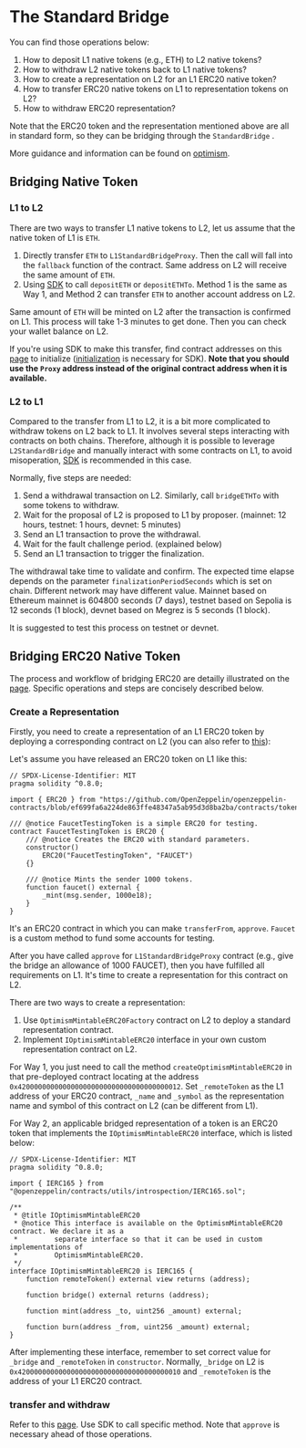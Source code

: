 # The Standard Bridge

You can find those operations below:

1. How to deposit L1 native tokens (e.g., ETH) to L2 native tokens?
2. How to withdraw L2 native tokens back to L1 native tokens?
3. How to create a representation on L2 for an L1 ERC20 native token?
4. How to transfer ERC20 native tokens on L1 to representation tokens on L2?
5. How to withdraw ERC20 representation?

Note that the ERC20 token and the representation mentioned above are all in standard form, so they can be bridging through the `StandardBridge` .

More guidance and information can be found on [optimism](https://docs.optimism.io/builders/app-developers/bridging/standard-bridge).

## Bridging Native Token

### L1 to L2

There are two ways to transfer L1 native tokens to L2, let us assume that the native token of L1 is `ETH`.

1. Directly transfer `ETH` to `L1StandardBridgeProxy`. Then the call will fall into the `fallback` function of the contract. Same address on L2 will receive the same amount of `ETH`.
2. Using [SDK](https://docs.optimism.io/builders/app-developers/tutorials/cross-dom-bridge-eth) to call `depositETH` or `depositETHTo`. Method 1 is the same as Way 1, and Method 2 can transfer `ETH` to another account address on L2.

Same amount of `ETH` will be minted on L2 after the transaction is confirmed on L1. This process will take 1-3 minutes to get done. Then you can check your wallet balance on L2.

If you're using SDK to make this transfer, find contract addresses on this [page](../../network/contracts.md) to initialize ([initialization](https://docs.optimism.io/builders/chain-operators/tutorials/sdk) is necessary for SDK). **Note that you should use the `Proxy` address instead of the original contract address when it is available.**

### L2 to L1

Compared to the transfer from L1 to L2, it is a bit more complicated to withdraw tokens on L2 back to L1. It involves several steps interacting with contracts on both chains. Therefore, although it is possible to leverage `L2StandardBridge` and manually interact with some contracts on L1, to avoid misoperation, [SDK](https://docs.optimism.io/builders/app-developers/tutorials/cross-dom-bridge-eth) is recommended in this case. 

Normally, five steps are needed:

1. Send a withdrawal transaction on L2. Similarly, call `bridgeETHTo` with some tokens to withdraw.
2. Wait for the proposal of L2 is proposed to L1 by proposer. (mainnet: 12 hours, testnet: 1 hours, devnet: 5 minutes)
3. Send an L1 transaction to prove the withdrawal.
4. Wait for the fault challenge period. (explained below)
5. Send an L1 transaction to trigger the finalization.

The withdrawal take time to validate and confirm. The expected time elapse depends on the parameter `finalizationPeriodSeconds` which is set on chain. Different network may have different value. Mainnet based on Ethereum mainnet is 604800 seconds (7 days), testnet based on Sepolia is 12 seconds (1 block), devnet based on Megrez is 5 seconds (1 block).

It is suggested to test this process on testnet or devnet.

## Bridging ERC20 Native Token

The process and workflow of bridging ERC20 are detailly illustrated on the [page](https://docs.optimism.io/builders/app-developers/bridging/standard-bridge). Specific operations and steps are concisely described below.

### Create a Representation

Firstly, you need to create a representation of an L1 ERC20 token by deploying a corresponding contract on L2 (you can also refer to [this](https://docs.optimism.io/builders/app-developers/tutorials/standard-bridge-standard-token)):

Let's assume you have released an ERC20 token on L1 like this:

```solidity
// SPDX-License-Identifier: MIT
pragma solidity ^0.8.0;

import { ERC20 } from "https://github.com/OpenZeppelin/openzeppelin-contracts/blob/ef699fa6a224de863ffe48347a5ab95d3d8ba2ba/contracts/token/ERC20/ERC20.sol";

/// @notice FaucetTestingToken is a simple ERC20 for testing.
contract FaucetTestingToken is ERC20 {
    /// @notice Creates the ERC20 with standard parameters.
    constructor() 
        ERC20("FaucetTestingToken", "FAUCET")
    {}

    /// @notice Mints the sender 1000 tokens.
    function faucet() external {
        _mint(msg.sender, 1000e18);
    }
}
```

It's an ERC20 contract in which you can make `transferFrom`, `approve`. `Faucet` is a custom method to fund some accounts for testing.

After you have called `approve` for `L1StandardBridgeProxy` contract (e.g., give the bridge an allowance of 1000 FAUCET), then you have fulfilled all requirements on L1. It's time to create a representation for this contract on L2.

There are two ways to create a representation:

1. Use `OptimismMintableERC20Factory` contract on L2 to deploy a standard representation contract.
2. Implement `IOptimismMintableERC20` interface in your own custom representation contract on L2.

For Way 1, you just need to call the method `createOptimismMintableERC20` in that pre-deployed contract locating at the address `0x4200000000000000000000000000000000000012`. Set `_remoteToken` as the L1 address of your ERC20 contract, `_name` and `_symbol` as the representation name and symbol of this contract on L2 (can be different from L1).

For Way 2, an applicable bridged representation of a token is an ERC20 token that implements the `IOptimismMintableERC20` interface, which is listed below:

```solidity
// SPDX-License-Identifier: MIT
pragma solidity ^0.8.0;

import { IERC165 } from "@openzeppelin/contracts/utils/introspection/IERC165.sol";

/**
 * @title IOptimismMintableERC20
 * @notice This interface is available on the OptimismMintableERC20 contract. We declare it as a
 *         separate interface so that it can be used in custom implementations of
 *         OptimismMintableERC20.
 */
interface IOptimismMintableERC20 is IERC165 {
    function remoteToken() external view returns (address);

    function bridge() external returns (address);

    function mint(address _to, uint256 _amount) external;

    function burn(address _from, uint256 _amount) external;
}
```

After implementing these interface, remember to set correct value for `_bridge` and `_remoteToken` in `constructor`. Normally, `_bridge` on L2 is `0x4200000000000000000000000000000000000010` and `_remoteToken` is the address of your L1 ERC20 contract.

### transfer and withdraw

Refer to this [page](https://docs.optimism.io/builders/app-developers/tutorials/cross-dom-bridge-erc20). Use SDK to call specific method. Note that `approve` is necessary ahead of those operations.

